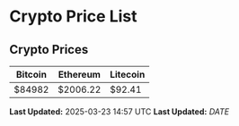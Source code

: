 # Crypto Price List

## Crypto Prices
| Bitcoin | Ethereum | Litecoin |
| ------- | -------- | -------- |
| $84982 | $2006.22 | $92.41 |
**Last Updated:** 2025-03-23 14:57 UTC
**Last Updated:** $DATE$
